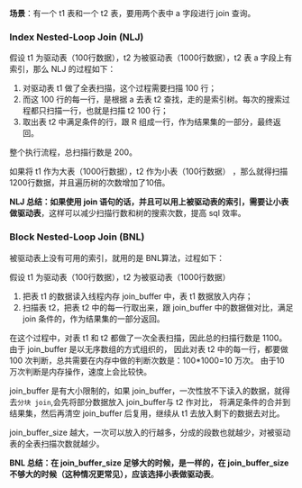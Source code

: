 **场景**：有一个 t1 表和一个 t2 表，要用两个表中 a 字段进行 join 查询。
### Index Nested-Loop Join (NLJ)
假设 t1 为驱动表（100行数据），t2 为被驱动表（1000行数据），t2 表 a 字段上有索引，那么 NLJ 的过程如下：

1. 对驱动表 t1 做了全表扫描，这个过程需要扫描 100 行；
2. 而这 100 行的每一行，是根据 a 去表 t2 查找，走的是索引树。每次的搜索过程都只扫描一行，也就是扫描 t2 100 行；
3. 取出表 t2 中满足条件的行，跟 R 组成一行，作为结果集的一部分，最终返回。

整个执行流程，总扫描行数是 200。    

如果将 t1 作为大表（1000行数据），t2 作为小表（100行数据） ，那么就得扫描1200行数据，并且遍历树的次数增加了10倍。

**NLJ 总结：如果使用 join 语句的话，并且可以用上被驱动表的索引，需要让小表做驱动表**，这样可以减少扫描行数和树的搜索次数，提高 sql 效率。

### Block Nested-Loop Join (BNL)  
被驱动表上没有可用的索引，就用的是 BNL算法，过程如下：  

假设 t1 为驱动表（100行数据），t2 为被驱动表（1000行数据）

1. 把表 t1 的数据读入线程内存 join_buffer 中，表 t1 数据放入内存；
2. 扫描表 t2，把表 t2 中的每一行取出来，跟 join_buffer 中的数据做对比，满足 join 条件的，作为结果集的一部分返回。  

在这个过程中，对表 t1 和 t2 都做了一次全表扫描，因此总的扫描行数是 1100。由于 join_buffer 是以无序数组的方式组织的，
因此对表 t2 中的每一行，都要做 100 次判断，总共需要在内存中做的判断次数是：100*1000=10 万次。  由于10 万次判断是内存操作，速度上会比较快。  

join_buffer 是有大小限制的，如果 join_buffer，一次性放不下读入的数据，就得去`分块 join`,会先将部分数据放入 join_buffer与 t2 作对比，
将满足条件的合并到结果集，然后再清空 join_buffer 后复用，继续从 t1 去放入剩下的数据去对比。  

join_buffer_size 越大，一次可以放入的行越多，分成的段数也就越少，对被驱动表的全表扫描次数就越少。

**BNL 总结：在 join_buffer_size 足够大的时候，是一样的，在 join_buffer_size 不够大的时候（这种情况更常见），应该选择小表做驱动表**。
